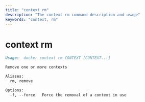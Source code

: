 ```yaml
---
title: "context rm"
description: "The context rm command description and usage"
keywords: "context, rm"
---
```


# context rm

```markdown
Usage:  docker context rm CONTEXT [CONTEXT...]

Remove one or more contexts

Aliases:
  rm, remove

Options:
  -f, --force   Force the removal of a context in use
```